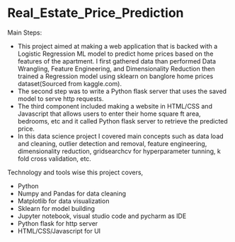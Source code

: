 # Real_Estate_Price_Prediction
Main Steps:
* This project aimed at making a web application that is backed with a Logistic Regression ML model to predict home prices based on the features of the apartment. I first gathered data than performed Data Wrangling, Feature Engineering, and Dimensionality Reduction then trained a Regression model using sklearn on banglore home prices dataset(Sourced from kaggle.com).
* The second step was to write a Python flask server that uses the saved model to serve http requests.
* The third component included making a website in HTML/CSS and Javascript that allows users to enter their home square ft area, bedrooms, etc and it called Python flask server to retrieve the predicted price.
* In this data science project I covered main concepts such as data load and cleaning, outlier detection and removal, feature engineering, dimensionality reduction, gridsearchcv for hyperparameter tunning, k fold cross validation, etc. 

Technology and tools wise this project covers,
* Python
* Numpy and Pandas for data cleaning
* Matplotlib for data visualization
* Sklearn for model building
* Jupyter notebook, visual studio code and pycharm as IDE
* Python flask for http server
* HTML/CSS/Javascript for UI
